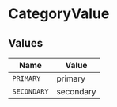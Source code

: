 # CategoryValue


## Values

| Name        | Value       |
| ----------- | ----------- |
| `PRIMARY`   | primary     |
| `SECONDARY` | secondary   |